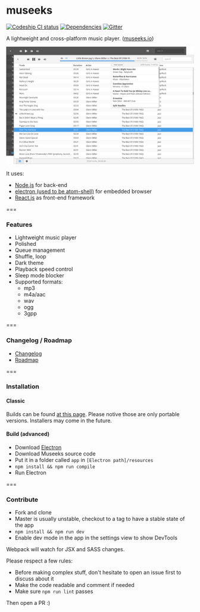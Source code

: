 # museeks

[![Codeship CI status](https://img.shields.io/codeship/0e3dd0f0-3076-0134-158d-029c728c3af4.svg)](https://codeship.com/projects/164162)
[![Dependencies](https://david-dm.org/KeitIG/museeks.svg)](https://github.com/KeitIG/museeks)
[![Gitter](https://badges.gitter.im/KeitIG/museeks.svg)](https://gitter.im/KeitIG/museeks?utm_source=badge&utm_medium=badge&utm_campaign=pr-badge)

A lightweight and cross-platform music player. ([museeks.io](http://museeks.io))

![Screenshot](screenshot.png)

It uses:
* [Node.js](https://nodejs.org/en/) for back-end
* [electron (used to be atom-shell)](https://github.com/atom/electron/) for embedded browser
* [React.js](https://facebook.github.io/react/) as front-end framework

===

### Features

- Lightweight music player
- Polished
- Queue management
- Shuffle, loop
- Dark theme
- Playback speed control
- Sleep mode blocker
- Supported formats:
    - mp3
    - m4a/aac
    - wav
    - ogg
    - 3gpp

===

### Changelog / Roadmap

- [Changelog](https://github.com/KeitIG/museeks/releases)
- [Roadmap](ROADMAP.md)

===

### Installation

#### Classic

Builds can be found [at this page](https://github.com/KeitIG/museeks/releases). Please notive those are only portable versions. Installers may come in the future.

#### Build (advanced)

- Download [Electron](https://github.com/atom/electron/releases)
- Download Museeks source code
- Put it in a folder called `app` in `[Electron path]/resources`
- `npm install && npm run compile`
- Run Electron

===

### Contribute

- Fork and clone
- Master is usually unstable, checkout to a tag to have a stable state of the app
- `npm install && npm run dev`
- Enable dev mode in the app in the settings view to show DevTools

Webpack will watch for JSX and SASS changes.

Please respect a few rules:

- Before making complex stuff, don't hesitate to open an issue first to discuss about it
- Make the code readable and comment if needed
- Make sure `npm run lint` passes

Then open a PR :)
